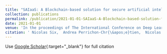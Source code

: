 ```yaml
---
title: "SAIaaS: A Blockchain-based solution for secure artificial intelligence as-a-Service"
collection: publications
permalink: /publication/2021-01-01-SAIaaS-A-Blockchain-based-solution-for-secure-artificial-intelligence-as-a-Service
date: 2021-01-01
venue: 'In the proceedings of The International Conference on Deep Learning, Big Data and Blockchain'
citation: ' Nicolas Six,  Andrea Perrichon-Chr{\&apos;e}tien,  Nicolas Herbaut, &quot;SAIaaS: A Blockchain-based solution for secure artificial intelligence as-a-Service.&quot; In the proceedings of The International Conference on Deep Learning, Big Data and Blockchain, 2021.'
---
```

Use [Google Scholar](https://scholar.google.com/scholar?q=SAIaaS:+A+Blockchain+based+solution+for+secure+artificial+intelligence+as+a+Service){:target="_blank"} for full citation